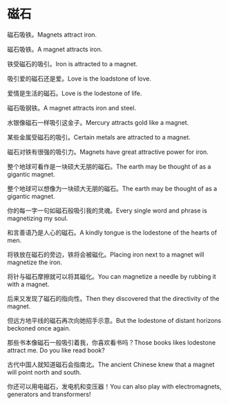 # 磁石

<p><span class="chinese">磁石吸铁。</span><span class="english">Magnets attract iron.</span></p>

<p><span class="chinese">磁石吸铁。</span><span class="english">A magnet attracts iron.</span></p>

<p><span class="chinese">铁受磁石的吸引。</span><span class="english">Iron is attracted to a magnet.</span></p>

<p><span class="chinese">吸引爱的磁石还是爱。</span><span class="english">Love is the loadstone of love.</span></p>

<p><span class="chinese">爱情是生活的磁石。</span><span class="english">Love is the lodestone of life.</span></p>

<p><span class="chinese">磁石吸钢铁。</span><span class="english">A magnet attracts  iron and steel.</span></p>

<p><span class="chinese">水银像磁石一样吸引这金子。</span><span class="english">Mercury attracts gold like a magnet.</span></p>

<p><span class="chinese">某些金属受磁石的吸引。</span><span class="english">Certain metals are attracted to a magnet.</span></p>

<p><span class="chinese">磁石对铁有很强的吸引力。</span><span class="english">Magnets have great attractive power for iron.</span></p>

<p><span class="chinese">整个地球可看作是一块硕大无朋的磁石。</span><span class="english">The earth may be thought of as a gigantic magnet.</span></p>

<p><span class="chinese">整个地球可以想像为一块硕大无朋的磁石。</span><span class="english">The earth may be thought of as a gigantic magnet.</span></p>

<p><span class="chinese">你的每一字一句如磁石般吸引我的灵魂。</span><span class="english">Every single word and phrase is magnetizing my soul.</span></p>

<p><span class="chinese">和言善语乃是人心的磁石。</span><span class="english">A kindly tongue is the lodestone of the hearts of men.</span></p>

<p><span class="chinese">将铁放在磁石的旁边，铁将会被磁化。</span><span class="english">Placing iron next to a magnet will magnetize the iron.</span></p>

<p><span class="chinese">将针与磁石摩擦就可以将其磁化。</span><span class="english">You can magnetize a needle by rubbing it with a magnet.</span></p>

<p><span class="chinese">后来又发现了磁石的指向性。</span><span class="english">Then they discovered that the directivity of the magnet.</span></p>

<p><span class="chinese">但远方地平线的磁石再次向她招手示意。</span><span class="english">But the lodestone of distant horizons beckoned once again.</span></p>

<p><span class="chinese">那些书本像磁石一般吸引着我，你喜欢看书吗？</span><span class="english">Those books likes lodestone attract me. Do you like read book?</span></p>

<p><span class="chinese">古代中国人就知道磁石会指南北。</span><span class="english">The ancient Chinese knew that a magnet will point north and south.</span></p>

<p><span class="chinese">你还可以用电磁石，发电机和变压器！</span><span class="english">You can also play with electromagnets, generators and transformers!</span></p>

